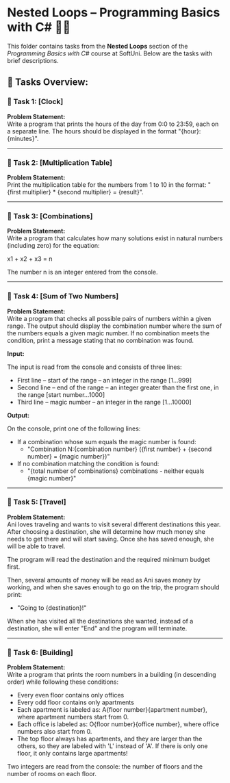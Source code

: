 # Nested Loops – Programming Basics with C# 🧑‍💻

This folder contains tasks from the **Nested Loops** section of the _Programming Basics with C#_ course at SoftUni. Below are the tasks with brief descriptions.

## 🔧 Tasks Overview:

### 📝 Task 1: [Clock]  
**Problem Statement:**  
Write a program that prints the hours of the day from 0:0 to 23:59, each on a separate line. The hours should be displayed in the format "{hour}:{minutes}".

---

### 📝 Task 2: [Multiplication Table]  
**Problem Statement:**  
Print the multiplication table for the numbers from 1 to 10 in the format: "{first multiplier} * {second multiplier} = {result}".

---

### 📝 Task 3: [Combinations]  
**Problem Statement:**  
Write a program that calculates how many solutions exist in natural numbers (including zero) for the equation:

x1 + x2 + x3 = n

The number n is an integer entered from the console.

---

### 📝 Task 4: [Sum of Two Numbers]  
**Problem Statement:**  
Write a program that checks all possible pairs of numbers within a given range. The output should display the combination number where the sum of the numbers equals a given magic number. If no combination meets the condition, print a message stating that no combination was found.

**Input:**

The input is read from the console and consists of three lines:
- First line – start of the range – an integer in the range [1...999]
- Second line – end of the range – an integer greater than the first one, in the range [start number...1000]
- Third line – magic number – an integer in the range [1...10000]

**Output:**

On the console, print one of the following lines:
- If a combination whose sum equals the magic number is found:
  - "Combination N:{combination number} ({first number} + {second number} = {magic number})"
- If no combination matching the condition is found:
  - "{total number of combinations} combinations - neither equals {magic number}"

---

### 📝 Task 5: [Travel]  
**Problem Statement:**  
Ani loves traveling and wants to visit several different destinations this year. After choosing a destination, she will determine how much money she needs to get there and will start saving. Once she has saved enough, she will be able to travel.

The program will read the destination and the required minimum budget first.

Then, several amounts of money will be read as Ani saves money by working, and when she saves enough to go on the trip, the program should print:
- "Going to {destination}!"

When she has visited all the destinations she wanted, instead of a destination, she will enter "End" and the program will terminate.

---

### 📝 Task 6: [Building]  
**Problem Statement:**  
Write a program that prints the room numbers in a building (in descending order) while following these conditions:

- Every even floor contains only offices
- Every odd floor contains only apartments
- Each apartment is labeled as: A{floor number}{apartment number}, where apartment numbers start from 0.
- Each office is labeled as: O{floor number}{office number}, where office numbers also start from 0.
- The top floor always has apartments, and they are larger than the others, so they are labeled with 'L' instead of 'A'. If there is only one floor, it only contains large apartments!

Two integers are read from the console: the number of floors and the number of rooms on each floor.
